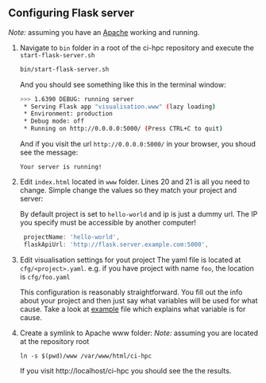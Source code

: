 ## Configuring Flask server

*Note:* assuming you have an [Apache](https://www.linux.com/learn/apache-ubuntu-linux-beginners)
working and running.

1. Navigate to `bin` folder in a root of the ci-hpc repository and execute the `start-flask-server.sh`
   ```bash
   bin/start-flask-server.sh
   ```
   And you should see something like this in the terminal window:
   ```bash
   >>> 1.6390 DEBUG: running server
    * Serving Flask app "visualisation.www" (lazy loading)
    * Environment: production
    * Debug mode: off
    * Running on http://0.0.0.0:5000/ (Press CTRL+C to quit)
   ```

   And if you visit the url `http://0.0.0.0:5000/` in your browser, you shoud see the message:
   ```
   Your server is running!
   ```
2. Edit `index.html` located in `www` folder. Lines 20 and 21 is all you need to change.
   Simple change the values so they match your project and server:
   
   By default project is set to `hello-world` and ip is just a dummy url. The IP you specify must
   be accessible by another computer!
   
   ```js
    projectName: 'hello-world',
    flaskApiUrl: 'http://flask.server.example.com:5000',
   ```

3. Edit visualisation settings for yout project
   The yaml file is located at `cfg/<project>.yaml`. e.g. if you have project with name `foo`, the
   location is `cfg/foo.yaml`
   
   This configuration is reasonably straightforward. You fill out the info about your project and 
   then just say what variables will be used for what cause. Take a look at
   [example](../www/cfg/hello-world.yaml) file which explains what variable is for cause.
   
4. Create a symlink to Apache www folder:
   *Note:* assuming you are located at the repository root
   ```
   ln -s $(pwd)/www /var/www/html/ci-hpc
   ```
   
   If you visit http://localhost/ci-hpc you should see the the results.
   
